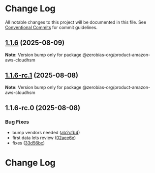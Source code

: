 # Change Log

All notable changes to this project will be documented in this file.
See [Conventional Commits](https://conventionalcommits.org) for commit guidelines.

## [1.1.6](https://github.com/zerobias-org/product/compare/@zerobias-org/product-amazon-aws-cloudhsm@1.1.6-rc.1...@zerobias-org/product-amazon-aws-cloudhsm@1.1.6) (2025-08-09)

**Note:** Version bump only for package @zerobias-org/product-amazon-aws-cloudhsm





## [1.1.6-rc.1](https://github.com/zerobias-org/product/compare/@zerobias-org/product-amazon-aws-cloudhsm@1.1.6-rc.0...@zerobias-org/product-amazon-aws-cloudhsm@1.1.6-rc.1) (2025-08-08)

**Note:** Version bump only for package @zerobias-org/product-amazon-aws-cloudhsm





## 1.1.6-rc.0 (2025-08-08)


### Bug Fixes

* bump vendors needed ([ab2cfb4](https://github.com/zerobias-org/product/commit/ab2cfb4a9cf2e3008e08b068f98011fec096c932))
* first data lets review ([02aee6e](https://github.com/zerobias-org/product/commit/02aee6e8c4f11675de7c63a00f4c8254a67a4dd7))
* fixes ([33d56bc](https://github.com/zerobias-org/product/commit/33d56bcaedf3fa5e3939a33c0fb57eda53539d05))





# Change Log
